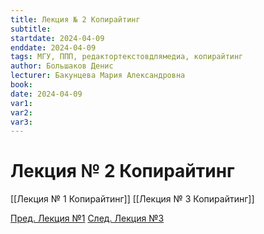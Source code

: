 ```yaml
---
title: Лекция № 2 Копирайтинг
subtitle:
startdate: 2024-04-09
enddate: 2024-04-09
tags: МГУ, ППП, редактортекстовдлямедиа, копирайтинг
author: Большаков Денис
lecturer: Бакунцева Мария Александровна
book:
date: 2024-04-09
var1:
var2:
var3:
---
```

# Лекция № 2 Копирайтинг





[[Лекция № 1 Копирайтинг]]     [[Лекция № 3 Копирайтинг]]

[Пред. Лекция №1](https://github.com/denisbolshakoff/MSU/blob/main/Копирайтинг/Лекция%20№%201%20Копирайтинг.md)
[След. Лекция №3](https://github.com/denisbolshakoff/MSU/blob/main/Копирайтинг/Лекция%20№%203%20Копирайтинг.md)